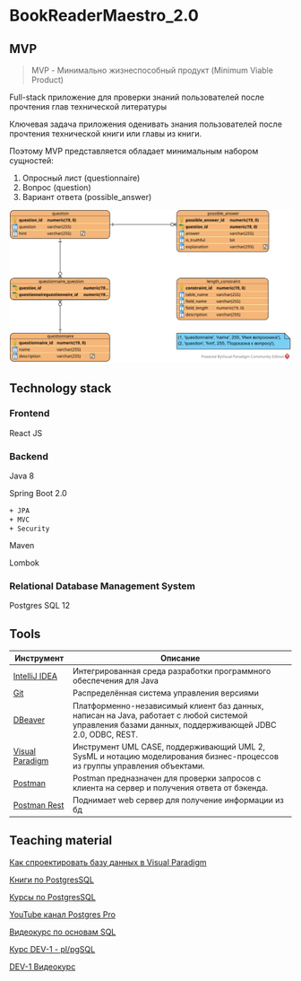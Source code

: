 # BookReaderMaestro_2.0

## MVP

> MVP - Минимально жизнеспособный продукт (Minimum Viable Product)

Full-stack приложение для проверки знаний пользователей после прочтения глав технической литературы

Ключевая задача приложения оденивать знания пользователей после прочтения технической книги или главы из книги.  

Поэтому MVP представляется обладает минимальным набором сущностей: 
1. Опросный лист (questionnaire)
2. Вопрос (question)
3. Вариант ответа (possible_answer)

![ERD_MVP](./DB/Diagram/ERD_MVP.svg)

## Technology stack

### Frontend

React JS

### Backend

Java 8

Spring Boot 2.0

	+ JPA
	+ MVC
	+ Security

Maven

Lombok

### Relational Database Management System

Postgres SQL 12

## Tools

Инструмент                                             | Описание
-------------------------------------------------------|--------------------------------------------------------------------------------
[IntelliJ IDEA](https://www.jetbrains.com/ru-ru/idea/) | Интегрированная среда разработки программного обеспечения для Java
[Git](https://git-scm.com/)                            | Распределённая система управления версиями
[DBeaver](https://dbeaver.com/)                        | Платформенно-независимый клиент баз данных, написан на Java, работает с любой системой управления базами данных, поддерживающей JDBC 2.0, ODBC, REST.
[Visual Paradigm](https://www.visual-paradigm.com/)    | Инструмент UML CASE, поддерживающий UML 2, SysML и нотацию моделирования бизнес-процессов из группы управления объектами.
[Postman](https://www.postman.com/)                    |  Postman предназначен для проверки запросов с клиента на сервер и получения ответа от бэкенда.
[Postman Rest](https://documenter.getpostman.com/view/5922408/RznJmGfn#ac795868-5d2e-4975-a022-3b06176850a6) | Поднимает web сервер для получение информации из бд


## Teaching material

[Как спроектировать базу данных в Visual Paradigm](https://www.visual-paradigm.com/tutorials/how-to-model-relational-database-with-erd.jsp)

[Книги по PostgresSQL](https://postgrespro.ru/education/books)

[Курсы по PostgresSQL](https://postgrespro.ru/education/courses)

[YouTube канал Postgres Pro](https://www.youtube.com/c/PostgresProfessional/playlists?view=50&sort=dd&shelf_id=3)

[Видеокурс по основам SQL](https://www.youtube.com/watch?v=8a2CSE6cg5k&list=PLaFqU3KCWw6J1NEI8hjYlvGnD4Y7Sxx4r&ab_channel=PostgresProfessional)

[Курс DEV-1 - pl/pgSQL](https://postgrespro.ru/education/courses/DEV1)

[DEV-1 Видеокурс](https://www.youtube.com/watch?v=8uHePp-qFNE&list=PLaFqU3KCWw6LNR1IZ814whJe89J1tRQ3t&ab_channel=PostgresProfessional)
